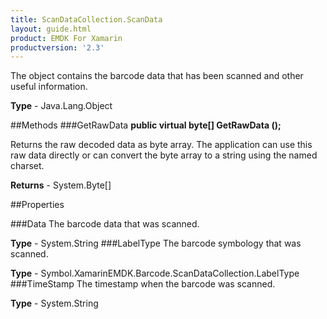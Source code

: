 ```yaml
---
title: ScanDataCollection.ScanData
layout: guide.html
product: EMDK For Xamarin
productversion: '2.3'
---
```

The object contains the barcode data that has been scanned and other useful information.

**Type** - Java.Lang.Object

##Methods
###GetRawData
**public virtual byte[] GetRawData ();**

Returns the raw decoded data as byte array. The application can use this raw data directly or can convert the byte array to a string using the named charset.


**Returns** - System.Byte[]

##Properties

###Data
The barcode data that was scanned.

**Type** - System.String
###LabelType
The barcode symbology that was scanned.

**Type** - Symbol.XamarinEMDK.Barcode.ScanDataCollection.LabelType
###TimeStamp
The timestamp when the barcode was scanned.

**Type** - System.String






